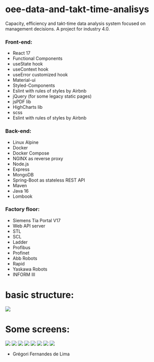 # oee-data-and-takt-time-analisys
 Capacity, efficiency and takt-time data analysis system focused on management decisions. A project for industry 4.0.

### Front-end:

- React 17
- Functional Components
- useState hook
- useContext hook
- useError customized hook
- Material-ui
- Styled-Components
- Eslint with rules of styles by Airbnb
- jQuery (for some legacy static pages)
- jsPDF lib
- HighCharts lib
- scss
- Eslint with rules of styles by Airbnb

### Back-end:

- Linux Alpine
- Docker
- Docker Compose
- NGINX as reverse proxy
- Node.js
- Express
- MongoDB
- Spring-Boot as stateless REST API
- Maven
- Java 16
- Lombook

### Factory floor:

- Siemens Tia Portal V17
- Web API server
- STL
- SCL
- Ladder
- Profibus
- Profinet
- Abb Robots
- Rapid
- Yaskawa Robots
- INFORM III


# basic structure:
![](https://github.com/gregoriLima/oee-data-and-takt-time-analisys/blob/main/basicStructure.png)
#

# Some screens:

![](https://github.com/gregoriLima/oee-data-and-takt-time-analisys/blob/main/tela1.png)
![](https://github.com/gregoriLima/oee-data-and-takt-time-analisys/blob/main/tela2.png)
![](https://github.com/gregoriLima/oee-data-and-takt-time-analisys/blob/main/tela3.png)
![](https://github.com/gregoriLima/oee-data-and-takt-time-analisys/blob/main/tela4.png)
![](https://github.com/gregoriLima/oee-data-and-takt-time-analisys/blob/main/tela5.png)
![](https://github.com/gregoriLima/oee-data-and-takt-time-analisys/blob/main/tela6.png)
![](https://github.com/gregoriLima/oee-data-and-takt-time-analisys/blob/main/tela7.png)
![](https://github.com/gregoriLima/oee-data-and-takt-time-analisys/blob/main/tela8.png)

  - Grégori Fernandes de Lima

